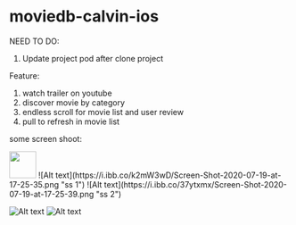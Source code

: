 # moviedb-calvin-ios

NEED TO DO:
1. Update project pod after clone project

Feature:
1. watch trailer on youtube
2. discover movie by category
3. endless scroll for movie list and user review
4. pull to refresh in movie list

some screen shoot:

<img src="https://i.ibb.co/k2mW3wD/Screen-Shot-2020-07-19-at-17-25-35.png" width="48">
![Alt text](https://i.ibb.co/k2mW3wD/Screen-Shot-2020-07-19-at-17-25-35.png "ss 1")
![Alt text](https://i.ibb.co/37ytxmx/Screen-Shot-2020-07-19-at-17-25-39.png "ss 2")

![Alt text](https://i.ibb.co/Sf06WqF/Screen-Shot-2020-07-19-at-17-25-45.png "ss 3")
![Alt text](https://i.ibb.co/LhDCgHW/Screen-Shot-2020-07-19-at-17-26-09.png "ss 4")


